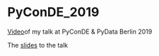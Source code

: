 # PyConDE_2019
[Video](https://www.youtube.com/watch?v=HqK0wmIceH4)of my talk at PyConDE &amp; PyData Berlin 2019

The [slides](https://docs.google.com/presentation/d/1JTwgYQpPoeI0MfRJ1DMK6KDkpUz9nsBj1l5I-YjjP-o/edit?usp=sharing) to the talk
